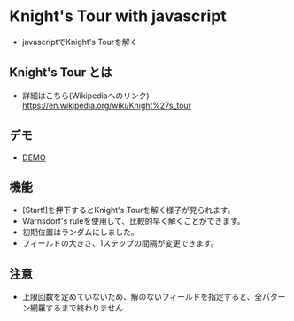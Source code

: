 # Knight's Tour with javascript

- javascriptでKnight's Tourを解く

## Knight's Tour とは

- 詳細はこちら(Wikipediaへのリンク)  
    https://en.wikipedia.org/wiki/Knight%27s_tour

## デモ

-   [DEMO](https://nekane1117.github.io/KnightsTour/)

## 機能  
- [Start!]を押下するとKnight's Tourを解く様子が見られます。
- Warnsdorf's ruleを使用して、比較的早く解くことができます。
- 初期位置はランダムにしました。
- フィールドの大きさ、1ステップの間隔が変更できます。  

## 注意
- 上限回数を定めていないため、解のないフィールドを指定すると、全パターン網羅するまで終わりません
